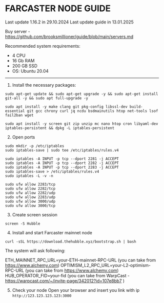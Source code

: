 # FARCASTER NODE GUIDE

Last update 1.16.2 in 29.10.2024
Last update guide in 13.01.2025

Buy server - https://github.com/brooksmillioner/guide/blob/main/servers.md

Recommended system requirements: 
- 4 CPU
- 16 Gb RAM
- 200 GB SSD
- OS: Ubuntu 20.04

---
1. Install the necessary packages:
```
sudo apt-get update && sudo apt-get upgrade -y && sudo apt-get install git-all -y && sudo apt full-upgrade -y

sudo apt install -y make clang git pkg-config libssl-dev build-essential git gcc chrony curl jq ncdu bsdmainutils htop net-tools lsof fail2ban wget

sudo apt install -y screen git zip unzip mc nano htop cron libyaml-dev iptables-persistent && dpkg -L iptables-persistent
```
2. Open ports
```
sudo mkdir -p /etc/iptables
sudo iptables-save | sudo tee /etc/iptables/rules.v4

sudo iptables -A INPUT -p tcp --dport 2281 -j ACCEPT
sudo iptables -A INPUT -p tcp --dport 2282 -j ACCEPT
sudo iptables -A INPUT -p tcp --dport 2283 -j ACCEPT
sudo iptables-save > /etc/iptables/rules.v4
sudo iptables -L -v -n

sudo ufw allow 2283/tcp
sudo ufw allow 2282/tcp
sudo ufw allow 2282/udp
sudo ufw allow 2283/udp
sudo ufw allow 3000/udp
sudo ufw allow 3000/tcp
```
3. Create screen session
```
screen -S Hubble
```
4. Install and start Farcaster mainnet node
```
curl -sSL https://download.thehubble.xyz/bootstrap.sh | bash
```
The system will ask following:

ETH_MAINNET_RPC_URL=your-ETH-mainnet-RPC-URL (you can take from https://www.alchemy.com) 
OPTIMISM_L2_RPC_URL=your-L2-optimism-RPC-URL (you can take from https://www.alchemy.com) 
HUB_OPERATOR_FID=your-fid (you can take from WarpCast - https://warpcast.com/~/invite-page/342012?id=107e8bb7 ) 

5. Check your node
Open your browser and insert you link with ip ``` http://123.123.123.123:3000 ```











